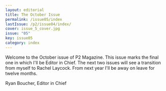 ```yaml
---
layout: editorial
title: The October Issue
permalink: /issue05/index
lastIssue: /p2/issue04/index/
cover: issue_5_cover.jpg
issue: "05"
key: issue05
category: index
---
```

Welcome to the October issue of P2 Magazine. This issue marks the final one in which I'll be Editor in Chief. The next two issues will see a transition from myself to Rachel Laycock. From next year I'll be away on leave for twelve months.

Ryan Boucher, Editor in Chief